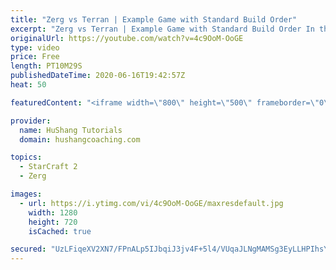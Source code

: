 ```yaml
---
title: "Zerg vs Terran | Example Game with Standard Build Order"
excerpt: "Zerg vs Terran | Example Game with Standard Build Order In this guide we learn how to defend early Terran attacks.  Coaching -------------------------------------------------------------------------- Interested in Starcraft lessons? Check out my website! I would love to help you improve and reach your"
originalUrl: https://youtube.com/watch?v=4c9OoM-OoGE
type: video
price: Free
length: PT10M29S
publishedDateTime: 2020-06-16T19:42:57Z
heat: 50

featuredContent: "<iframe width=\"800\" height=\"500\" frameborder=\"0\" src=\"https://www.youtube.com/embed/4c9OoM-OoGE\" allow=\"accelerometer; autoplay; encrypted-media; gyroscope; picture-in-picture\" allowfullscreen></iframe>"

provider:
  name: HuShang Tutorials
  domain: hushangcoaching.com

topics:
  - StarCraft 2
  - Zerg

images:
  - url: https://i.ytimg.com/vi/4c9OoM-OoGE/maxresdefault.jpg
    width: 1280
    height: 720
    isCached: true

secured: "UzLFiqeXV2XN7/FPnALp5IJbqiJ3jv4F+5l4/VUqaJLNgMAMSg3EyLLHPIhsY3/CCavcu63bjbgxXwHVTOJFBg6TQzY2SoLYnFlIYsKkAFsxV4NXPp7sfVymMdBMFUoQ5Nv+QfuL/OzAKnWsHkixzDlTNbeavW3i9Ac6szyXMri+CLuEOfPZmKoyGJsbUZiwBQ0R04TfydpKYpeg6zjPNe3TxqWqDb3mwrz9uUzJden111+ESFNTdx5L6SmAa1jaxJ2i5aGbY+OL84Gmp8ld2mGuGFZvFVHEPkHNBA7QPn0xYJxJTsMtCCgCI+lsdtVKZexh27wtGWA1G54/5C9TSWcBXSF22m1oh22ZBIdtSrU2CB92gSaQ4DREtsOrKNCImTFYHaMPdAd7Pma33m7aLQ3TFtaflsGFr7371eRLqbA=;hm9MdCXs4fSOtif6LYXtng=="
---
```


